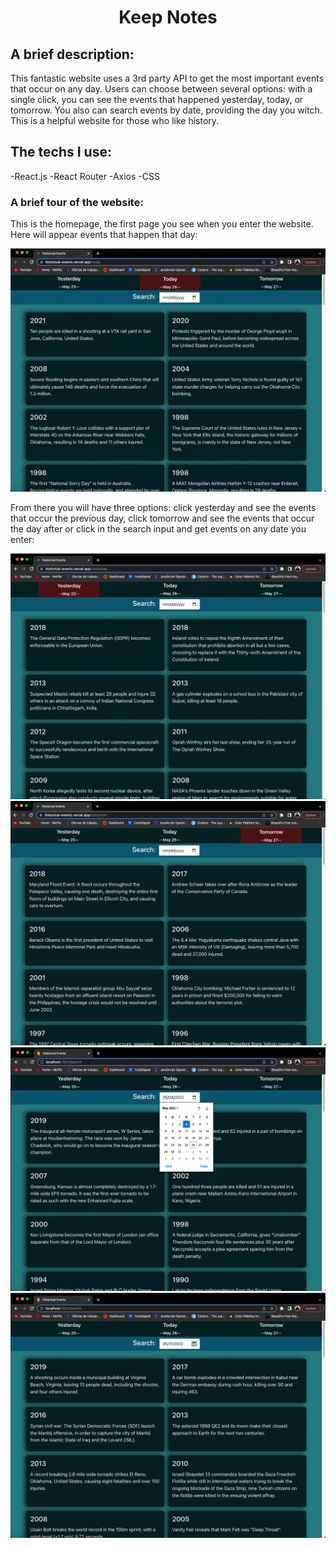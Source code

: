 # <center> Keep Notes </center>

## A brief description: ##
This fantastic website uses a 3rd party API to get the most important events that occur on any day. Users can choose between several options: with a single click, you can see the events that happened yesterday, today, or tomorrow. You also can search events by date, providing the day you witch. This is a helpful website for those who like history.


## The techs I use: ##
-React.js
-React Router
-Axios
-CSS



### A brief tour of the website: ###
This is the homepage, the first page you see when you enter the website. Here will appear events that happen that day:

![alt text](/src/readme/today.png)

From there you will have three options: click yesterday and see the events that occur the previous day, click tomorrow and see the events that occur the day after or click in the search input and get events on any date you enter:

![alt text](/src/readme/yest.png)
![alt text](/src/readme/tomorrow.png)
![alt text](/src/readme/search.png)
![alt text](/src/readme/search%20result.png)

